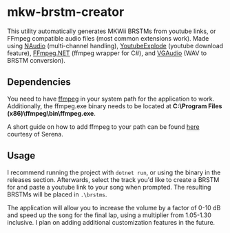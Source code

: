 # mkw-brstm-creator
This utility automatically generates MKWii BRSTMs from youtube links, or FFmpeg compatible audio files (most common extensions work). Made using [NAudio](https://github.com/naudio/NAudio) (multi-channel handling), [YoutubeExplode](https://github.com/Tyrrrz/YoutubeExplode) (youtube download feature), [FFmpeg.NET](https://github.com/cmxl/FFmpeg.NET) (ffmpeg wrapper for C#), and [VGAudio](https://github.com/Thealexbarney/VGAudio) (WAV to BRSTM conversion). 

## Dependencies
You need to have [ffmpeg](https://ffmpeg.org/download.html) in your system path for the application to work. Additionally, the ffmpeg.exe binary needs to be located at **C:\Program Files (x86)\ffmpeg\bin\ffmpeg.exe**.

A short guide on how to add ffmpeg to your path can be found [here](https://github.com/komaano/mkw-brstm-creator/blob/main/ffmpegpath.txt) courtesy of Serena.

## Usage
I recommend running the project with `dotnet run`, or using the binary in the releases section. Afterwards, select the track you'd like to create a BRSTM for and paste a youtube link to your song when prompted. The resulting BRSTMs will be placed in `.\brstms`. 

The application will allow you to increase the volume by a factor of 0-10 dB and speed up the song for the final lap, using a multiplier from 1.05-1.30 inclusive. I plan on adding additional customization features in the future. 
